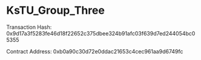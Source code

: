 # KsTU_Group_Three

Transaction Hash: 0x9d17a3f5283fe46d18f22652c375dbee324b91afc03f639d7ed244054bc05355

Contract Address: 0xb0a90c30d72e0ddac21653c4cec961aa9d6749fc
